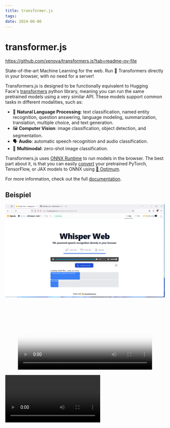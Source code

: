 ```yaml
---
title: transformer.js
tags: 
date: 2024-06-06
---
```


# transformer.js
<https://github.com/xenova/transformers.js?tab=readme-ov-file>

State-of-the-art Machine Learning for the web. Run 🤗 Transformers directly in your browser, with no need for a server!

Transformers.js is designed to be functionally equivalent to Hugging Face's [transformers](https://github.com/huggingface/transformers) python library, meaning you can run the same pretrained models using a very similar API. These models support common tasks in different modalities, such as:

- 📝 **Natural Language Processing**: text classification, named entity recognition, question answering, language modeling, summarization, translation, multiple choice, and text generation.
- 🖼️ **Computer Vision**: image classification, object detection, and segmentation.
- 🗣️ **Audio**: automatic speech recognition and audio classification.
- 🐙 **Multimodal**: zero-shot image classification.

Transformers.js uses [ONNX Runtime](https://onnxruntime.ai/) to run models in the browser. The best part about it, is that you can easily [convert](https://github.com/xenova/transformers.js?tab=readme-ov-file#convert-your-models-to-onnx) your pretrained PyTorch, TensorFlow, or JAX models to ONNX using [🤗 Optimum](https://github.com/huggingface/optimum#onnx--onnx-runtime).

For more information, check out the full [documentation](https://huggingface.co/docs/transformers.js).

## Beispiel

![](../_asset/2024-04-11-transformer.js_image_1.png)


<figure class="video_container">
  <video id="myVideo" width="100%"  controls="true" allowfullscreen="true" autoplay poster="../_asset/2024-04-11-transformer.js_video_1.mp4">
    <source src="../_asset/2024-04-11-transformer.js_video_1.mp4" type="video/mp4">
  </video>
</figure>

<script> document.addEventListener('DOMContentLoaded', (event) => { var video = document.getElementById('myVideo'); video.currentTime = 3; video.play(); }); </script>

![](../_asset/2024-04-11-transformer.js_video_1.mp4)
